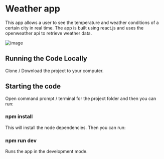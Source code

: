 # Weather app

This app allows a user to see the temperature and weather conditions of a certain city in real time. The app is built using react.js and uses the openweather api 
to retrieve weather data. 

![image](https://github.com/johnnyd81/weather-app/assets/95863021/947e8fef-5caf-4e41-9bf8-4737f3da124e)

## Running the Code Locally
Clone / Download the project to your computer.

## Starting the code
Open command prompt / terminal for the project folder and then you can run:

### npm install
This will install the node dependencies. Then you can run:

### npm run dev
Runs the app in the development mode.




